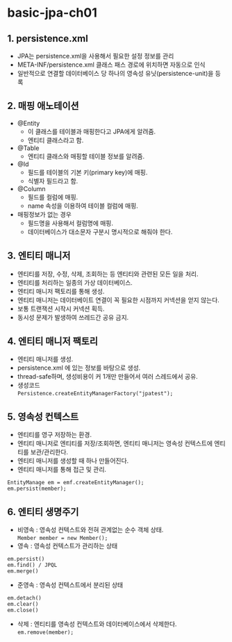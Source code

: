 # basic-jpa-ch01

## 1. persistence.xml
- JPA는 persistence.xml을 사용해서 필요한 설정 정보를 관리
- META-INF/persistence.xml 클래스 패스 경로에 위치하면 자동으로 인식
- 일반적으로 연결할 데이터베이스 당 하나의 영속성 유닛(persistence-unit)을 등록

## 2. 매핑 애노테이션
- @Entity
  - 이 클래스를 테이블과 매핑한다고 JPA에게 알려줌.
  - 엔티티 클래스라고 함.
- @Table
  - 엔티티 클래스와 매핑할 테이블 정보를 알려줌.
- @Id
  - 필드를 테이블의 기본 키(primary key)에 매핑.
  - 식별자 필드라고 함.
- @Column
  - 필드를 컬럼에 매핑.
  - name 속성을 이용하여 테이블 컬럼에 매핑.
- 매핑정보가 없는 경우
  - 필드명을 사용해서 컬럼명에 매핑.
  - 데이터베이스가 대소문자 구분시 명시적으로 해줘야 한다.

## 3.  엔티티 매니저
- 엔티티를 저장, 수정, 삭제, 조회하는 등 엔티티와 관련된 모든 일을 처리.
- 엔티티를 처리하는 일종의 가상 데이터베이스.
- 엔티티 매니저 팩토리를 통해 생성.
- 엔티티 매니저는 데이터베이트 연결이 꼭 필요한 시점까지 커넥션을 얻지 않는다.
- 보통 트랜잭션 시작시 커넥션 획득.
- 동시성 문제가 발생하여 쓰레드간 공유 금지.

## 4. 엔티티 매니저 팩토리
- 엔티티 매니저를 생성.
- persistence.xml 에 있는 정보를 바탕으로 생성.
- thread-safe하며, 생성비용이 커 1개만 만들어서 여러 스레드에서 공유.
- 생성코드  
`
Persistence.createEntityManagerFactory("jpatest");
`
## 5. 영속성 컨텍스트
- 엔티티를 영구 저장하는 환경.
- 엔티티 매니저로 엔티티를 저장/조회하면, 엔티티 매니저는 영속성 컨텍스트에 엔티티를 보관/관리한다.
- 엔티티 매니저를 생성할 때 하나 만들어진다.
- 엔티티 매니저를 통해 접근 및 관리.
~~~
EntityManage em = emf.createEntityManager();
em.persist(member);
~~~
## 6. 엔티티 생명주기
- 비영속 : 영속성 컨텍스트와 전혀 관계없는 순수 객체 상태.  
`
Member member = new Member();
`
- 영속 : 영속성 컨텍스트가 관리하는 상태
~~~
em.persist()
em.find() / JPQL
em.merge()
~~~
- 준영속 : 영속성 컨텍스트에서 분리된 상태
~~~
em.detach()
em.clear()
em.close()
~~~
- 삭제 :  엔티티를 영속성 컨텍스트와 데이터베이스에서 삭제한다.  
`
em.remove(member);
`
